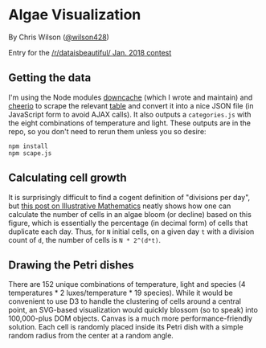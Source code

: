 # Algae Visualization

By Chris Wilson ([@wilson428](https://github.com/wilson428))

Entry for the [/r/dataisbeautiful/ Jan. 2018 contest](https://www.reddit.com/r/dataisbeautiful/comments/7nm6ed/battle_dataviz_battle_for_the_month_of_january/)

## Getting the data
I'm using the Node modules [downcache](https://www.npmjs.com/package/downcache) (which I wrote and maintain) and [cheerio](https://www.npmjs.com/package/cheerio) to scrape the relevant [table](http://aquatext.com/tables/algaegrwth.htm) and convert it into a nice JSON file (in JavaScript form to avoid AJAX calls). It also outputs a `categories.js` with the eight combinations of temperature and light. These outputs are in the repo, so you don't need to rerun them unless you so desire:

	npm install
	npm scape.js

## Calculating cell growth

It is surprisingly difficult to find a cogent definition of "divisions per day", but [this post on Illustrative Mathematics](https://www.illustrativemathematics.org/content-standards/tasks/570) neatly shows how one can calculate the number of cells in an algae bloom (or decline) based on this figure, which is essentially the percentage (in decimal form) of cells that duplicate each day. Thus, for `N` initial cells, on a given day `t` with a division count of `d`, the number of cells is `N * 2^(d*t)`.

## Drawing the Petri dishes

There are 152 unique combinations of temperature, light and species (4 temperatures * 2 luxes/temperature * 19 species). While it would be convenient to use D3 to handle the clustering of cells around a central point, an SVG-based visualization would quickly blossom (so to speak) into 100,000-plus DOM objects. Canvas is a much more performance-friendly solution. Each cell is randomly placed inside its Petri dish with a simple random radius from the center at a random angle.



